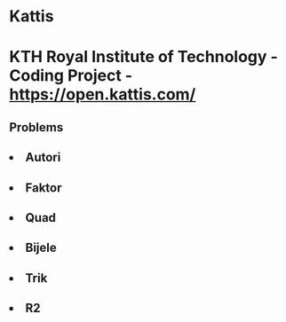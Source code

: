 # Kattis

# KTH Royal Institute of Technology - Coding Project - https://open.kattis.com/

## Problems
## <li> Autori</li>
## <li>Faktor</li>
## <li>Quad</li>
## <li> Bijele</li>
## <li>Trik</li>
## <li>R2</li>
